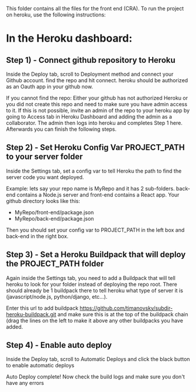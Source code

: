 This folder contains all the files for the front end (CRA). To run the project on heroku, use the following instructions:

# In the Heroku dashboard:
## Step 1) - Connect github repository to Heroku
Inside the Deploy tab, scroll to Deployment method and connect your Github account. find the repo and hit connect. heroku should be authorized as an Oauth app in your github now.

If you cannot find the repo: Either your github has not authorized Heroku or you did not create this repo and need to make sure you have admin access to it. If this is not possible, invite an admin of the repo to your heroku app by going to Access tab in Heroku Dashboard and adding the admin as a collaborator. The admin then logs into heroku and completes Step 1 here. Afterwards you can finish the following steps.

## Step 2) - Set Heroku Config Var PROJECT_PATH to your server folder
Inside the Settings tab, set a config var to tell Heroku the path to find the server code you want deployed.

Example: lets say your repo name is MyRepo and it has 2 sub-folders. back-end contains a Node.js server and front-end contains a React app. Your github directory looks like this:

- MyRepo/front-end/package.json
- MyRepo/back-end/package.json

Then you should set your config var to PROJECT_PATH in the left box and back-end in the right box.

## Step 3) - Set a Heroku Buildpack that will deploy the PROJECT_PATH folder
Again inside the Settings tab, you need to add a Buildpack that will tell heroku to look for your folder instead of deploying the repo root. There should already be 1 buildpack there to tell heroku what type of server it is (javascript/node.js, python/django, etc...).

Enter this url to add buildpack https://github.com/timanovsky/subdir-heroku-buildpack.git and make sure this is at the top of the buildpack chain (drag the lines on the left to make it above any other buildpacks you have added.

## Step 4) - Enable auto deploy
Inside the Deploy tab, scroll to Automatic Deploys and click the black button to enable automatic deploys

Auto Deploy complete! Now check the build logs and make sure you don't have any errors
